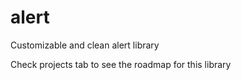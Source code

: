 # alert
Customizable and clean alert library 

Check projects tab to see the roadmap for this library
